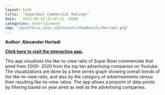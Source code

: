 ```yaml
---
layout: book
title:  "Superbowl Commercial Ratings"
date:   2022-05-22 15:47:21 -0500
categories: entertainment
img: "/portfolio_site_s22/assets/thumbnails/hertadi.png"
---
```


<b>Author: Alexander Hertadi</b>

<b><a href="https://data-viz.it.wisc.edu/content/c6c682ce-d36d-4eb2-b91d-2793eab8f62d">Click here to visit the interactive app.</a></b>

This app visualizes the like-to-view ratio of Super Bowl
commercials that aired from 2000- 2020 from the top ten advertising companies on
Youtube. The visualizations are done by a time series graph showing overall
trends of the like-to-view ratio, and also by the category of advertisements
versus their resulting like-to-view ratios. The app allows a pinpoint of data
points by filtering based on year aired as well as the advertising companies.

[jekyll-docs]: https://jekyllrb.com/docs/home
[jekyll-gh]:   https://github.com/jekyll/jekyll
[jekyll-talk]: https://talk.jekyllrb.com/
